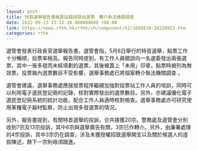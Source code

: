 ```yaml
---
layout: post
title: 特首選舉報告書稱票站錯誤發出選票　轉介執法機關調查
date: 2022-09-13 15:12:38.000000000 +08:00
link: https://news.rthk.hk/rthk/ch/component/k2/1666620-20220913.htm
categories: rthk
---
```


選管會發表行政長官選舉報告書。選管會指，5月8日舉行的特首選舉，點票工作十分暢順，投票率極高。報告同時提到，有工作人員錯誤向一名選委發出兩張選票，其中一張多發而未經填劃的選票，其後被蓋上「未用」印章，點票時被列為無效票。投票箱內選票數目不受影響，選舉事務處已將個案轉介執法機關調查 。

選管會建議，選舉事務處應就發票程序繼續加強對投票站工作人員的培訓，同時可以利用電子選民登記冊的記錄，核對實際發出的選票數目。另外，亦建議優化電子選民登記冊系統的統計功能，配合工作人員適時核對檢查。選舉事務處亦可研究使用某種電子器材監察，防止出現多發選票的情況。

另外，報告書提到，有關特首選舉的投訴，合共接獲20宗。警務處及選管會分別收到7宗及13宗投訴，其中6宗與選舉廣告有關，3宗已作轉介。另外，由廉署處理的4宗投訴，其中3宗仍在調查，涉及未獲授權招致選舉開支以及關於候選人的虛假陳述，餘下一宗則毋須跟進。
